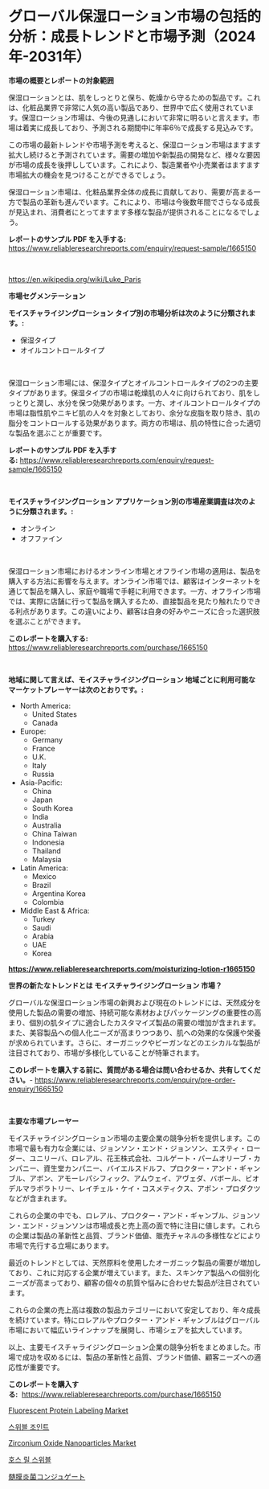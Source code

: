 <p><h1>グローバル保湿ローション市場の包括的分析：成長トレンドと市場予測（2024年-2031年）</h1></p><p><strong>市場の概要とレポートの対象範囲</strong></p>
<p><p>保湿ローションとは、肌をしっとりと保ち、乾燥から守るための製品です。これは、化粧品業界で非常に人気の高い製品であり、世界中で広く使用されています。保湿ローション市場は、今後の見通しにおいて非常に明るいと言えます。市場は着実に成長しており、予測される期間中に年率6％で成長する見込みです。</p><p>この市場の最新トレンドや市場予測を考えると、保湿ローション市場はますます拡大し続けると予測されています。需要の増加や新製品の開発など、様々な要因が市場の成長を後押ししています。これにより、製造業者や小売業者はますます市場拡大の機会を見つけることができるでしょう。</p><p>保湿ローション市場は、化粧品業界全体の成長に貢献しており、需要が高まる一方で製品の革新も進んでいます。これにより、市場は今後数年間でさらなる成長が見込まれ、消費者にとってますます多様な製品が提供されることになるでしょう。</p></p>
<p><strong>レポートのサンプル PDF を入手する:</strong> <a href="https://www.reliableresearchreports.com/enquiry/request-sample/1665150">https://www.reliableresearchreports.com/enquiry/request-sample/1665150</a></p>
<p>&nbsp;</p>
<p><a href="https://en.wikipedia.org/wiki/Luke_Paris">https://en.wikipedia.org/wiki/Luke_Paris</a></p>
<p><strong>市場セグメンテーション</strong></p>
<p><strong>モイスチャライジングローション タイプ別の市場分析は次のように分類されます。:</strong></p>
<p><ul><li>保湿タイプ</li><li>オイルコントロールタイプ</li></ul></p>
<p>&nbsp;</p>
<p><p>保湿ローション市場には、保湿タイプとオイルコントロールタイプの2つの主要タイプがあります。保湿タイプの市場は乾燥肌の人々に向けられており、肌をしっとりと潤し、水分を保つ効果があります。一方、オイルコントロールタイプの市場は脂性肌やニキビ肌の人々を対象としており、余分な皮脂を取り除き、肌の脂分をコントロールする効果があります。両方の市場は、肌の特性に合った適切な製品を選ぶことが重要です。</p></p>
<p><strong>レポートのサンプル PDF を入手する:</strong>&nbsp;<a href="https://www.reliableresearchreports.com/enquiry/request-sample/1665150">https://www.reliableresearchreports.com/enquiry/request-sample/1665150</a></p>
<p>&nbsp;</p>
<p><strong> モイスチャライジングローション アプリケーション別の市場産業調査は次のように分類されます。:</strong></p>
<p><ul><li>オンライン</li><li>オフファイン</li></ul></p>
<p>&nbsp;</p>
<p><p>保湿ローション市場におけるオンライン市場とオフライン市場の適用は、製品を購入する方法に影響を与えます。オンライン市場では、顧客はインターネットを通じて製品を購入し、家庭や職場で手軽に利用できます。一方、オフライン市場では、実際に店舗に行って製品を購入するため、直接製品を見たり触れたりできる利点があります。この違いにより、顧客は自身の好みやニーズに合った選択肢を選ぶことができます。</p></p>
<p><strong>このレポートを購入する:</strong>&nbsp; <a href="https://www.reliableresearchreports.com/purchase/1665150">https://www.reliableresearchreports.com/purchase/1665150</a></p>
<p>&nbsp;</p>
<p><strong>地域に関して言えば、モイスチャライジングローション 地域ごとに利用可能なマーケットプレーヤーは次のとおりです。:</strong></p>
<p><ul>
    <li>
        North America:
        <ul>
            <li>United States</li>
            <li>Canada</li>
        </ul>
    </li>
    <li>
        Europe:
        <ul>
            <li>Germany</li>
            <li>France</li>
            <li>U.K.</li>
            <li>Italy</li>
            <li>Russia</li>
        </ul>
    </li>
    <li>
        Asia-Pacific:
        <ul>
            <li>China</li>
            <li>Japan</li>
            <li>South Korea</li>
            <li>India</li>
            <li>Australia</li>
            <li>China Taiwan</li>
            <li>Indonesia</li>
            <li>Thailand</li>
            <li>Malaysia</li>
        </ul>
    </li>
    <li>
        Latin America:
        <ul>
            <li>Mexico</li>
            <li>Brazil</li>
            <li>Argentina Korea</li>
            <li>Colombia</li>
        </ul>
    </li>
    <li>
        Middle East & Africa:
        <ul>
            <li>Turkey</li>
            <li>Saudi</li>
            <li>Arabia</li>
            <li>UAE</li>
            <li>Korea</li>
        </ul>
    </li>
    </ul></p>
<p><strong><a href="https://www.reliableresearchreports.com/moisturizing-lotion-r1665150">https://www.reliableresearchreports.com/moisturizing-lotion-r1665150</a></strong>&nbsp;</p>
<p><strong>世界の新たなトレンドとは モイスチャライジングローション 市場？</strong></p>
<p><p>グローバルな保湿ローション市場の新興および現在のトレンドには、天然成分を使用した製品の需要の増加、持続可能な素材およびパッケージングの重要性の高まり、個別の肌タイプに適合したカスタマイズ製品の需要の増加が含まれます。また、美容製品への個人化ニーズが高まりつつあり、肌への効果的な保護や栄養が求められています。さらに、オーガニックやビーガンなどのエシカルな製品が注目されており、市場が多様化していることが特筆されます。</p></p>
<p><strong>このレポートを購入する前に、質問がある場合は問い合わせるか、共有してください。</strong>- <a href="https://www.reliableresearchreports.com/enquiry/pre-order-enquiry/1665150">https://www.reliableresearchreports.com/enquiry/pre-order-enquiry/1665150</a></p>
<p>&nbsp;</p>
<p><strong>主要な市場プレーヤー</strong></p>
<p><p>モイスチャライジングローション市場の主要企業の競争分析を提供します。この市場で最も有力な企業には、ジョンソン・エンド・ジョンソン、エスティ・ローダー、ユニリーバ、ロレアル、花王株式会社、コルゲート・パームオリーブ・カンパニー、資生堂カンパニー、バイエルスドルフ、プロクター・アンド・ギャンブル、アボン、アモーレパシフィック、アムウェイ、アヴェダ、バボール、ビオデルマラボラトリー、レイチェル・ケイ・コスメティクス、アボン・プロダクツなどが含まれます。</p><p>これらの企業の中でも、ロレアル、プロクター・アンド・ギャンブル、ジョンソン・エンド・ジョンソンは市場成長と売上高の面で特に注目に値します。これらの企業は製品の革新性と品質、ブランド価値、販売チャネルの多様性などにより市場で先行する立場にあります。</p><p>最近のトレンドとしては、天然原料を使用したオーガニック製品の需要が増加しており、これに対応する企業が増えています。また、スキンケア製品への個別化ニーズが高まっており、顧客の個々の肌質や悩みに合わせた製品が注目されています。</p><p>これらの企業の売上高は複数の製品カテゴリーにおいて安定しており、年々成長を続けています。特にロレアルやプロクター・アンド・ギャンブルはグローバル市場において幅広いラインナップを展開し、市場シェアを拡大しています。</p><p>以上、主要モイスチャライジングローション企業の競争分析をまとめました。市場で成功を収めるには、製品の革新性と品質、ブランド価値、顧客ニーズへの適応性が重要です。</p></p>
<p><strong>このレポートを購入する:</strong>&nbsp;&nbsp;<a href="https://www.reliableresearchreports.com/purchase/1665150">https://www.reliableresearchreports.com/purchase/1665150</a></p>
<p><p><a href="https://github.com/amandajanedonnelly/Market-Research-Report-List-1/blob/main/fluorescent-protein-labeling-market.md">Fluorescent Protein Labeling Market</a></p><p><a href="https://github.com/shampaakter36/Market-Research-Report-List-1/blob/main/430381420971.md">스위블 조인트</a></p><p><a href="https://github.com/ChloeConn57/Market-Research-Report-List-1/blob/main/zirconium-oxide-nanoparticles-market.md">Zirconium Oxide Nanoparticles Market</a></p><p><a href="https://github.com/LuckeyCorbin/Market-Research-Report-List-2/blob/main/728440420972.md">호스 릴 스위블</a></p><p><a href="https://github.com/TerrellConn/Market-Research-Report-List-2/blob/main/636448614577.md">髄膜炎菌コンジュゲート</a></p></p>